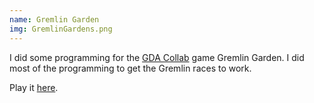 ```yaml
---
name: Gremlin Garden
img: GremlinGardens.png
---
```

I did some programming for the [GDA Collab](http://gdacollab.com/) game Gremlin Garden. I did most of the programming to get the Gremlin races to work.

Play it [here](https://gggda.itch.io/garden).